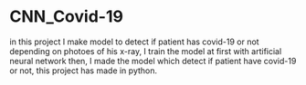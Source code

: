 # CNN_Covid-19 
in this project I make model to detect if patient has covid-19 or not depending on photoes of his x-ray,
I train the model at first with artificial neural network then, I made the model which detect if patient have covid-19 or not, this project has made in python.
